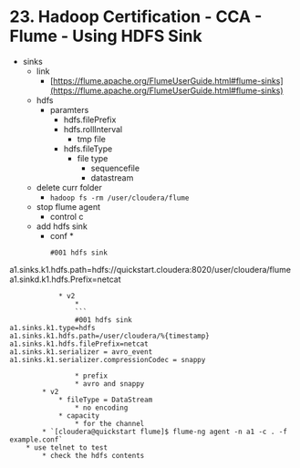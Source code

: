 # 23. Hadoop Certification - CCA - Flume - Using HDFS Sink

* sinks
	* link
		* [https://flume.apache.org/FlumeUserGuide.html#flume-sinks](https://flume.apache.org/FlumeUserGuide.html#flume-sinks)
	* hdfs
		* paramters
			* hdfs.filePrefix
			* hdfs.rollInterval
				* tmp file
			* hdfs.fileType
				* file type
					* sequencefile
					* datastream
	* delete curr folder
		* `hadoop fs -rm /user/cloudera/flume`
	* stop flume agent
		* control c
	* add hdfs sink
		* conf
			*
			```
			#001 hdfs sink
a1.sinks.k1.hdfs.path=hdfs://quickstart.cloudera:8020/user/cloudera/flume
a1.sinkd.k1.hdfs.Prefix=netcat
```
			* v2
				*
				```
				#001 hdfs sink
a1.sinks.k1.type=hdfs
a1.sinks.k1.hdfs.path=/user/cloudera/%{timestamp}
a1.sinks.k1.hdfs.filePrefix=netcat
a1.sinks.k1.serializer = avro_event
a1.sinks.k1.serializer.compressionCodec = snappy
```
					* prefix
					* avro and snappy
			* v2
				* fileType = DataStream
					* no encoding
				* capacity
					* for the channel
			* `[cloudera@quickstart flume]$ flume-ng agent -n a1 -c . -f example.conf`
		* use telnet to test
			* check the hdfs contents
